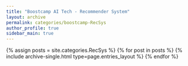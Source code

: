 ```yaml
---
title: "Boostcamp AI Tech - Recommender System"
layout: archive
permalink: categories/boostcamp-RecSys
author_profile: true
sidebar_main: true
---
```


{% assign posts = site.categories.RecSys %}
{% for post in posts %} {% include archive-single.html type=page.entries_layout %} {% endfor %}